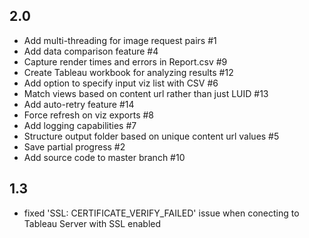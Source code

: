 ## 2.0
* Add multi-threading for image request pairs #1
* Add data comparison feature #4
* Capture render times and errors in Report.csv #9
* Create Tableau workbook for analyzing results #12
* Add option to specify input viz list with CSV #6
* Match views based on content url rather than just LUID #13
* Add auto-retry feature #14
* Force refresh on viz exports #8
* Add logging capabilities #7
* Structure output folder based on unique content url values #5
* Save partial progress #2
* Add source code to master branch #10

## 1.3
* fixed 'SSL: CERTIFICATE_VERIFY_FAILED' issue when conecting to Tableau Server with SSL enabled
